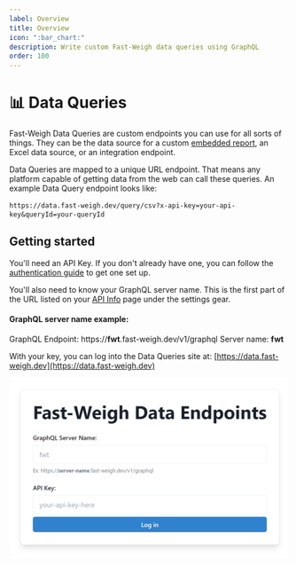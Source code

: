 ```yaml
---
label: Overview
title: Overview
icon: ":bar_chart:"
description: Write custom Fast-Weigh data queries using GraphQL
order: 100
---
```


# :bar_chart: Data Queries

Fast-Weigh Data Queries are custom endpoints you can use for all sorts of things. They can be the data source for a custom [embedded report](/custom-reporting/telerik), an Excel data source, or an integration endpoint.

Data Queries are mapped to a unique URL endpoint. That means any platform capable of getting data from the web can call these queries. An example Data Query endpoint looks like:

```
https://data.fast-weigh.dev/query/csv?x-api-key=your-api-key&queryId=your-queryId
```

## Getting started

You'll need an API Key. If you don't already have one, you can follow the [authentication guide](/authentication) to get one set up.

You'll also need to know your GraphQL server name. This is the first part of the URL listed on your [API Info](https://portal.fast-weigh.com/APIInfo) page under the settings gear.

#### GraphQL server name example:
GraphQL Endpoint: https://**fwt**.fast-weigh.dev/v1/graphql
Server name: **fwt**

With your key, you can log into the Data Queries site at: [https://data.fast-weigh.dev](https://data.fast-weigh.dev)

![](/static/dq-login.png)
